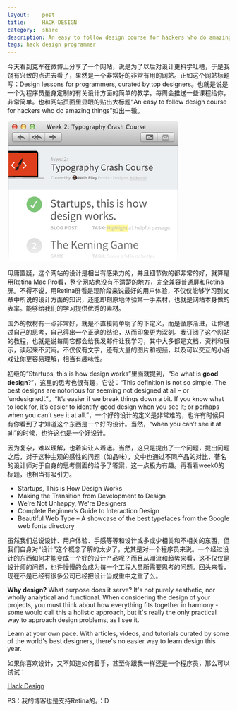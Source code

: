 ```yaml
---
layout:    post
title:     HACK DESIGN
category:  share
description: An easy to follow design course for hackers who do amazing things...
tags: hack design programmer
---
```

今天看到克军在微博上分享了一个网站，说是为了以后对设计更科学吐槽，于是我饶有兴致的点进去看了，果然是一个非常好的非常有用的网站。正如这个网站标题写：Design lessons for programmers, curated by top designers。也就是说是一个为程序员量身定制的有关设计方面的简单的教学。每周会推送一些课程给你，非常简单。也和网站页面里显眼的贴出大标题“An easy to follow design course for hackers who do amazing things”如出一辙。

<img src="/images/2012/designhack_1@2x.png" width="389px" style="border:none;margin-botton:25px"/>

毋庸置疑，这个网站的设计是相当有感染力的，并且细节做的都非常的好，就算是用Retina Mac Pro看，整个网站也没有不清楚的地方，完全兼容普通屏和Retina屏。不得不说，用Retina屏看是现阶段来说最好的用户体验，不仅仅能够学习到文章中所说的设计方面的知识，还能即刻原地体验第一手素材，也就是网站本身做的表率。能够给我们的学习提供优秀的素材。

国外的教材有一点非常好，就是不直接简单明了的下定义，而是循序渐进，让你通过自己的思考，自己得出一个正确的结论，从而印象更为深刻。我订阅了这个网站的教程，也就是说每周它都会给我发邮件让我学习，其中大多都是文档，资料和展示，读起来不沉闷。不仅仅有文字，还有大量的图片和视频，以及可以交互的小游戏让你更容易理解，相当有趣味性。

初级的“Startups, this is how design works”里面就提到，“So what is **good design**?”，这里的思考也很有趣，它说：“This definition is not so simple. The best designs are notorious for seeming not designed at all – or ‘undesigned’.”。“It’s easier if we break things down a bit. If you know what to look for, it’s easier to identify good design when you see it; or perhaps when you can’t see it at all.”，一个好的设计的定义是非常难的，也许有时候只有你看到了才知道这个东西是一个好的设计。当然，“when you can’t see it at all”的时候，也许这也是一个好设计。

因为复杂，难以理解，也着实让人着迷。当然，这只是提出了一个问题，提出问题之后，对于这种主观的感性的问题（如品味），文中也通过不同产品的对比，著名的设计师对于自身的思考侧面的给予了答案，这一点极为有趣。再看看week0的标题，也相当有吸引力。

* Startups, This is How Design Works
* Making the Transition from Development to Design
* We're Not Unhappy, We're Designers
* Complete Beginner’s Guide to Interaction Design
* Beautiful Web Type – A showcase of the best typefaces from the Google web fonts directory

虽然我们总说设计、用户体验、手感等等和设计或多或少相关和不相关的东西，但我们自身对“设计”这个概念了解的太少了，尤其是对一个程序员来说。一个经过设计的东西如何才能变成一个好的设计产品呢？而且从潮流和趋势来看，这不仅仅是设计师的问题，也许慢慢的会成为每一个工程人员所需要思考的问题。回头来看，现在不是已经有很多公司已经把设计当成重中之重了么。

**Why design?** What purpose does it serve? It's not purely aesthetic, nor wholly analytical and functional. When considering the design of your projects, you must think about how everything fits together in harmony - some would call this a holistic approach, but it's really the only practical way to approach design problems, as I see it.

Learn at your own pace. With articles, videos, and tutorials curated by some of the world's best designers, there's no easier way to learn design this year.

如果你喜欢设计，又不知道如何着手，甚至你跟我一样还是一个程序员，那么可以试试：

[Hack Design](http://hackdesign.org/)

PS：我的博客也是支持Retina的。：D